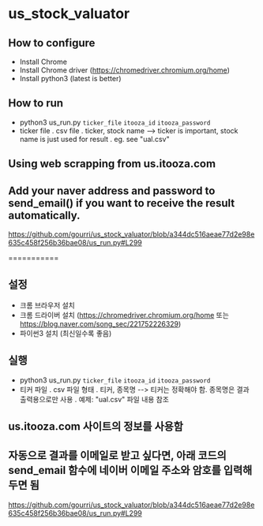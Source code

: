 # us_stock_valuator
## How to configure
  - Install Chrome
  - Install Chrome driver (https://chromedriver.chromium.org/home)
  - Install python3 (latest is better)
## How to run
  - python3 us_run.py `ticker_file` `itooza_id` `itooza_password`
  - ticker file
   . csv file
   . ticker, stock name --> ticker is important, stock name is just used for result
   . eg. see "ual.csv"
## Using web scrapping from us.itooza.com
## Add your naver address and password to send_email() if you want to receive the result automatically.
  https://github.com/gourri/us_stock_valuator/blob/a344dc516aeae77d2e98e635c458f256b36bae08/us_run.py#L299
  
===========
   
## 설정
  - 크롬 브라우저 설치
  - 크롬 드라이버 설치 (https://chromedriver.chromium.org/home 또는 https://blog.naver.com/song_sec/221752226329)
  - 파이썬3 설치 (최신일수록 좋음)
## 실행
  - python3 us_run.py `ticker_file` `itooza_id` `itooza_password`
  - 티커 파일
    . csv 파일 형태
    . 티커, 종목명 --> 티커는 정확해야 함. 종목명은 결과 출력용으로만 사용
    . 예제: "ual.csv" 파일 내용 참조
## us.itooza.com 사이트의 정보를 사용함
## 자동으로 결과를 이메일로 받고 싶다면, 아래 코드의 send_email 함수에 네이버 이메일 주소와 암호를 입력해 두면 됨
  https://github.com/gourri/us_stock_valuator/blob/a344dc516aeae77d2e98e635c458f256b36bae08/us_run.py#L299
